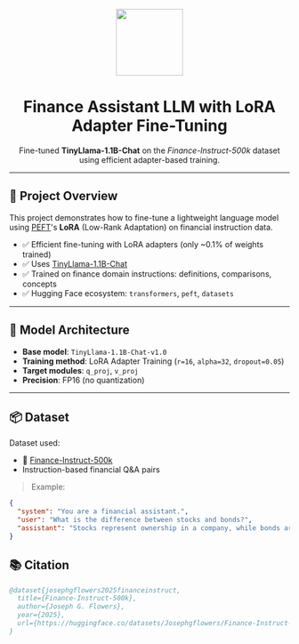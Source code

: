 <!-- Hugging Face + Project Header -->
<p align="center">
  <img src="https://huggingface.co/front/assets/huggingface_logo-noborder.svg" width="120"/>
  <h1 align="center">Finance Assistant LLM with LoRA Adapter Fine-Tuning</h1>
  <p align="center">
    Fine-tuned <b>TinyLlama-1.1B-Chat</b> on the <i>Finance-Instruct-500k</i> dataset using efficient adapter-based training.
  </p>
</p>

---

## 🔧 Project Overview

This project demonstrates how to fine-tune a lightweight language model using [PEFT](https://github.com/huggingface/peft)'s **LoRA** (Low-Rank Adaptation) on financial instruction data.

- ✅ Efficient fine-tuning with LoRA adapters (only ~0.1% of weights trained)
- ✅ Uses [TinyLlama-1.1B-Chat](https://huggingface.co/TinyLlama/TinyLlama-1.1B-Chat-v1.0)
- ✅ Trained on finance domain instructions: definitions, comparisons, concepts
- ✅ Hugging Face ecosystem: `transformers`, `peft`, `datasets`

---

## 🧠 Model Architecture

- **Base model**: `TinyLlama-1.1B-Chat-v1.0`
- **Training method**: LoRA Adapter Training (`r=16`, `alpha=32`, `dropout=0.05`)
- **Target modules**: `q_proj`, `v_proj`
- **Precision**: FP16 (no quantization)

---

## 📦 Dataset

Dataset used:

- 📂 [Finance-Instruct-500k](https://huggingface.co/datasets/Josephgflowers/Finance-Instruct-500k)
- Instruction-based financial Q&A pairs

> Example:
```json
{
  "system": "You are a financial assistant.",
  "user": "What is the difference between stocks and bonds?",
  "assistant": "Stocks represent ownership in a company, while bonds are a form of debt."
}
```

## 📚 Citation

```bibtex
@dataset{josephgflowers2025financeinstruct,
  title={Finance-Instruct-500k},
  author={Joseph G. Flowers},
  year={2025},
  url={https://huggingface.co/datasets/Josephgflowers/Finance-Instruct-500k}
}
```
